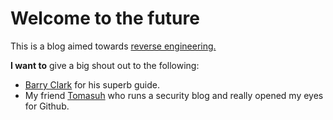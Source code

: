 # Welcome to the future

This is a blog aimed towards [reverse engineering.](http://iwh2010.github.io/)

**I want to** give a big shout out to the following:

- [Barry Clark](https://github.com/barryclark/jekyll-now) for his superb guide.
- My friend [Tomasuh](http://tomasuh.github.io/) who runs a security blog and really opened my eyes for Github.

